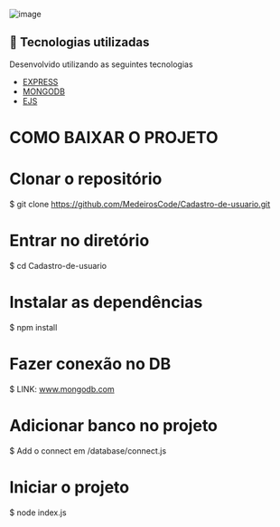 ![image](https://user-images.githubusercontent.com/90536013/194912505-1f9e7d28-4080-4a54-9a0c-108e98e1730a.png)

## 🚀 Tecnologias utilizadas

Desenvolvido utilizando as seguintes tecnologias

- [EXPRESS](https://www.npmjs.com/package/express)
- [MONGODB](https://www.npmjs.com/package/mongoose)
- [EJS](https://www.npmjs.com/package/ejs)
# COMO BAIXAR O PROJETO

# Clonar o repositório
$ git clone https://github.com/MedeirosCode/Cadastro-de-usuario.git

  # Entrar no diretório
  $ cd Cadastro-de-usuario

  # Instalar as dependências
  $ npm install
  
  # Fazer conexão no DB
  $ LINK: www.mongodb.com
  
  # Adicionar banco no projeto
  $ Add o connect em /database/connect.js
  
   # Iniciar o projeto
  $ node index.js
